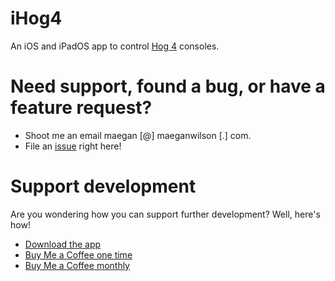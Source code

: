 # iHog4

An iOS and iPadOS app to control [Hog 4](https://highend.com/products/consoles) consoles.

# Need support, found a bug, or have a feature request?

- Shoot me an email maegan [@] maeganwilson [.] com.
- File an [issue](https://github.com/maeganwilson/iHog4/issues/new) right here!

# Support development

Are you wondering how you can support further development? Well, here's how!

- [Download the app](https://apps.apple.com/us/app/ihog-osc-lighting-remote/id1487580623?ls=1)
- [Buy Me a Coffee one time](https://ko-fi.com/appsbymw)
- [Buy Me a Coffee monthly](https://www.patreon.com/maeganwilson_)
